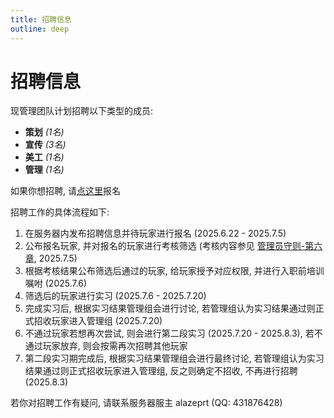 ```yaml
---
title: 招聘信息
outline: deep
---
```


# 招聘信息

现管理团队计划招聘以下类型的成员:
- **策划** *(1名)*
- **宣传** *(3名)*
- **美工** *(1名)*
- **管理** *(1名)*

如果你想招聘, 请[点这里](https://www.wjx.cn/vm/tyCkK2y.aspx#)报名

招聘工作的具体流程如下:
1. 在服务器内发布招聘信息并待玩家进行报名 (2025.6.22 - 2025.7.5)
2. 公布报名玩家, 并对报名的玩家进行考核筛选 (考核内容参见 [管理员守则-第六章](./规则.md), 2025.7.5)
3. 根据考核结果公布筛选后通过的玩家, 给玩家授予对应权限, 并进行入职前培训嘱咐 (2025.7.6)
4. 筛选后的玩家进行实习 (2025.7.6 - 2025.7.20)
5. 完成实习后, 根据实习结果管理组会进行讨论, 若管理组认为实习结果通过则正式招收玩家进入管理组 (2025.7.20)
6. 不通过玩家若想再次尝试, 则会进行第二段实习 (2025.7.20 - 2025.8.3), 若不通过玩家放弃, 则会按需再次招聘其他玩家
7. 第二段实习期完成后, 根据实习结果管理组会进行最终讨论, 若管理组认为实习结果通过则正式招收玩家进入管理组, 反之则确定不招收, 不再进行招聘 (2025.8.3)

若你对招聘工作有疑问, 请联系服务器服主 alazeprt (QQ: 431876428)